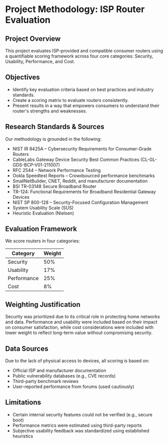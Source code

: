 
# Project Methodology: ISP Router Evaluation

## Project Overview
This project evaluates ISP-provided and compatible consumer routers using a quantifiable scoring framework across four core categories: Security, Usability, Performance, and Cost.

## Objectives
- Identify key evaluation criteria based on best practices and industry standards.
- Create a scoring matrix to evaluate routers consistently.
- Present results in a way that empowers consumers to understand their router's strengths and weaknesses.

## Research Standards & Sources
Our methodology is grounded in the following:
- NIST IR 8425A – Cybersecurity Requirements for Consumer-Grade Routers
- CableLabs Gateway Device Security Best Common Practices (CL-GL-GDS-BCP-V01-211007)
- RFC 2544 – Network Performance Testing
- Ookla Speedtest Reports – Crowdsourced performance benchmarks
- SmallNetBuilder, CNET, Reddit, and manufacturer documentation
- BSI TR-03148 Secure Broadband Router 
- TR-124: Functional Requirements for Broadband Residential Gateway Devices
- NIST SP 800-128 – Security-Focused Configuration Management
- System Usability Scale (SUS)
- Heuristic Evaluation (Nielsen)

## Evaluation Framework
We score routers in four categories:

| Category     | Weight |
|--------------|--------|
| Security     | 50%    |
| Usability    | 17%    |
| Performance  | 25%    |
| Cost         | 8%     |

## Weighting Justification
Security was prioritized due to its critical role in protecting home networks and data. Performance and usability were included based on their impact on consumer satisfaction, while cost considerations were included with lower weight to reflect long-term value without compromising security.

## Data Sources
Due to the lack of physical access to devices, all scoring is based on:
- Official ISP and manufacturer documentation
- Public vulnerability databases (e.g., CVE records)
- Third-party benchmark reviews
- User-reported performance from forums (used cautiously)

## Limitations
- Certain internal security features could not be verified (e.g., secure boot)
- Performance metrics were estimated using third-party reports
- Subjective usability feedback was standardized using established heuristics

